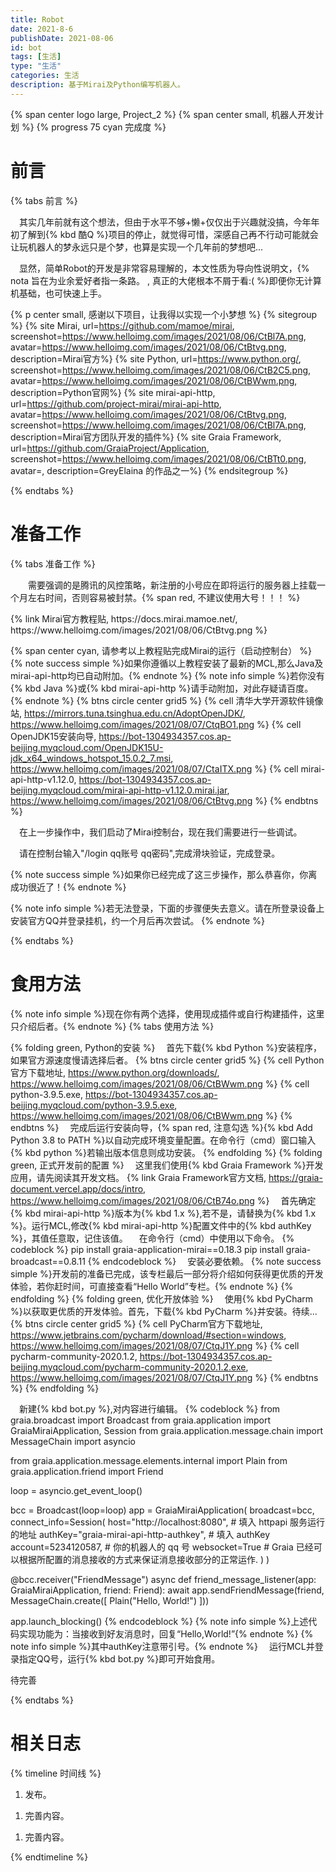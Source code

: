 ```yaml
---
title: Robot
date: 2021-8-6
publishDate: 2021-08-06
id: bot
tags: [生活]
type: "生活"
categories: 生活
description: 基于Mirai及Python编写机器人。
---
```

{% span center logo large, Project_2 %}
{% span center small, 机器人开发计划 %}
{% progress 75 cyan 完成度 %}
# 前言 #
{% tabs 前言 %}
<!--tab 为什么要写Robot? -->
&ensp;&ensp;其实几年前就有这个想法，但由于水平不够+懒+仅仅出于兴趣就没搞，今年年初了解到{% kbd 酷Q %}项目的停止，就觉得可惜，深感自己再不行动可能就会让玩机器人的梦永远只是个梦，也算是实现一个几年前的梦想吧...
<!-- endtab -->
<!--tab 本文面对对象 -->
&ensp;&ensp;显然，简单Robot的开发是非常容易理解的，本文性质为导向性说明文，{% nota 旨在为业余爱好者指一条路。 , 真正的大佬根本不屑于看:( %}即便你无计算机基础，也可快速上手。
<!-- endtab -->
<!-- tab 鸣谢 -->
{% p center small, 感谢以下项目，让我得以实现一个小梦想 %}
{% sitegroup %}
{% site Mirai, url=https://github.com/mamoe/mirai, screenshot=https://www.helloimg.com/images/2021/08/06/CtBl7A.png, avatar=https://www.helloimg.com/images/2021/08/06/CtBtvg.png, description=Mirai官方%}
{% site Python, url=https://www.python.org/, screenshot=https://www.helloimg.com/images/2021/08/06/CtB2C5.png, avatar=https://www.helloimg.com/images/2021/08/06/CtBWwm.png, description=Python官网%}
{% site mirai-api-http, url=https://github.com/project-mirai/mirai-api-http, avatar=https://www.helloimg.com/images/2021/08/06/CtBtvg.png, screenshot=https://www.helloimg.com/images/2021/08/06/CtBl7A.png, description=Mirai官方团队开发的插件%}
{% site Graia Framework, url=https://github.com/GraiaProject/Application, screenshot=https://www.helloimg.com/images/2021/08/06/CtBTt0.png, avatar=, description=GreyElaina 的作品之一%}
{% endsitegroup %}
<!-- endtab -->
{% endtabs %}
# 准备工作 #
{% tabs 准备工作 %}
<!--tab 准备一个QQ号 -->
<p style="text-indent:2em">需要强调的是腾讯的风控策略，新注册的小号应在即将运行的服务器上挂载一个月左右时间，否则容易被封禁。{% span red, 不建议使用大号！！！ %}</p>
<!-- endtab -->
<!--tab 运行Mirai -->
{% link Mirai官方教程贴, https://docs.mirai.mamoe.net/, https://www.helloimg.com/images/2021/08/06/CtBtvg.png %}


{% span center cyan, 请参考以上教程贴完成Mirai的运行（启动控制台） %}
{% note success simple %}如果你遵循以上教程安装了最新的MCL,那么Java及mirai-api-http均已自动附加。{% endnote %}
{% note info simple %}若你没有{% kbd Java %}或{% kbd mirai-api-http %}请手动附加，对此存疑请百度。{% endnote %}
{% btns circle center grid5 %}
{% cell 清华大学开源软件镜像站, https://mirrors.tuna.tsinghua.edu.cn/AdoptOpenJDK/, https://www.helloimg.com/images/2021/08/07/CtqBO1.png %}
{% cell OpenJDK15安装向导, https://bot-1304934357.cos.ap-beijing.myqcloud.com/OpenJDK15U-jdk_x64_windows_hotspot_15.0.2_7.msi, https://www.helloimg.com/images/2021/08/07/CtaITX.png %}
{% cell mirai-api-http-v1.12.0, https://bot-1304934357.cos.ap-beijing.myqcloud.com/mirai-api-http-v1.12.0.mirai.jar, https://www.helloimg.com/images/2021/08/06/CtBtvg.png %}
{% endbtns %}
<!-- endtab -->
<!--tab 调试 -->
&ensp;&ensp;在上一步操作中，我们启动了Mirai控制台，现在我们需要进行一些调试。


&ensp;&ensp;请在控制台输入"/login qq账号 qq密码",完成滑块验证，完成登录。

{% note success simple %}如果你已经完成了这三步操作，那么恭喜你，你离成功很近了！{% endnote %}


{% note info simple %}若无法登录，下面的步骤便失去意义。请在所登录设备上安装官方QQ并登录挂机，约一个月后再次尝试。
{% endnote %}


<!-- endtab -->
{% endtabs %}
# 食用方法 #
{% note info simple %}现在你有两个选择，使用现成插件或自行构建插件，这里只介绍后者。{% endnote %}
{% tabs 使用方法 %}
<!--tab 安装Python并进行配置 -->
{% folding green, Python的安装 %}
&ensp;&ensp;首先下载{% kbd Python %}安装程序，如果官方源速度慢请选择后者。
{% btns circle center grid5 %}
{% cell Python官方下载地址, https://www.python.org/downloads/, https://www.helloimg.com/images/2021/08/06/CtBWwm.png %}
{% cell python-3.9.5.exe, https://bot-1304934357.cos.ap-beijing.myqcloud.com/python-3.9.5.exe, https://www.helloimg.com/images/2021/08/06/CtBWwm.png %}
{% endbtns %}
&ensp;&ensp;完成后运行安装向导，{% span red, 注意勾选 %}{% kbd Add Python 3.8 to PATH %}以自动完成环境变量配置。在命令行（cmd）窗口输入{% kbd python %}若输出版本信息则成功安装。
{% endfolding %}
{% folding green, 正式开发前的配置 %}
&ensp;&ensp;这里我们使用{% kbd Graia Framework %}开发应用，请先阅读其开发文档。
{% link Graia Framework官方文档, https://graia-document.vercel.app/docs/intro, https://www.helloimg.com/images/2021/08/06/CtB74o.png %}
&ensp;&ensp;首先确定{% kbd mirai-api-http %}版本为{% kbd 1.x %},若不是，请替换为{% kbd 1.x %}。运行MCL,修改{% kbd mirai-api-http %}配置文件中的{% kbd authKey %}，其值任意取，记住该值。
&ensp;&ensp;在命令行（cmd）中使用以下命令。
{% codeblock %}
pip install graia-application-mirai==0.18.3
pip install graia-broadcast==0.8.11
{% endcodeblock %}
&ensp;&ensp;安装必要依赖。
{% note success simple %}开发前的准备已完成，该专栏最后一部分将介绍如何获得更优质的开发体验，若你赶时间，可直接查看“Hello World”专栏。{% endnote %}
{% endfolding %}
{% folding green, 优化开放体验 %}
&ensp;&ensp;使用{% kbd PyCharm %}以获取更优质的开发体验。首先，下载{% kbd PyCharm %}并安装。待续...
{% btns circle center grid5 %}
{% cell PyCharm官方下载地址, https://www.jetbrains.com/pycharm/download/#section=windows, https://www.helloimg.com/images/2021/08/07/CtqJ1Y.png %}
{% cell pycharm-community-2020.1.2, https://bot-1304934357.cos.ap-beijing.myqcloud.com/pycharm-community-2020.1.2.exe, https://www.helloimg.com/images/2021/08/07/CtqJ1Y.png %}
{% endbtns %}
{% endfolding %}
<!-- endtab -->
<!--tab Hello World -->
&ensp;&ensp;新建{% kbd bot.py %},对内容进行编辑。
{% codeblock %}
from graia.broadcast import Broadcast
from graia.application import GraiaMiraiApplication, Session
from graia.application.message.chain import MessageChain
import asyncio

from graia.application.message.elements.internal import Plain
from graia.application.friend import Friend

loop = asyncio.get_event_loop()

bcc = Broadcast(loop=loop)
app = GraiaMiraiApplication(
    broadcast=bcc,
    connect_info=Session(
        host="http://localhost:8080", # 填入 httpapi 服务运行的地址
        authKey="graia-mirai-api-http-authkey", # 填入 authKey
        account=5234120587, # 你的机器人的 qq 号
        websocket=True # Graia 已经可以根据所配置的消息接收的方式来保证消息接收部分的正常运作.
    )
)

@bcc.receiver("FriendMessage")
async def friend_message_listener(app: GraiaMiraiApplication, friend: Friend):
    await app.sendFriendMessage(friend, MessageChain.create([
        Plain("Hello, World!")
    ]))

app.launch_blocking()
{% endcodeblock %}
{% note info simple %}上述代码实现功能为：当接收到好友消息时，回复“Hello,World!”{% endnote %}
{% note info simple %}其中authKey注意带引号。{% endnote %}
&ensp;&ensp;运行MCL并登录指定QQ号，运行{% kbd bot.py %}即可开始食用。
<!-- endtab -->
<!--tab 进阶 -->
待完善
<!-- endtab -->
{% endtabs %}
# 相关日志 #
{% timeline 时间线 %}

<!-- timeline 2021/8/6 21:09:09  [1.0] -->

1. 发布。

<!-- endtimeline -->

<!-- timeline 2021/8/7 13:43:53  [1.1] -->

1. 完善内容。

<!-- endtimeline -->

<!-- timeline 2021/8/7 17:23:24   [1.2] -->

1. 完善内容。

<!-- endtimeline -->

{% endtimeline %}

